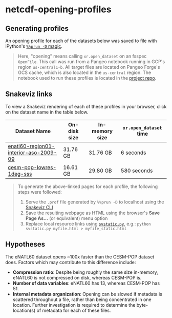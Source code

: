 # netcdf-opening-profiles

## Generating profiles

An opening profile for each of the datasets below was saved to file with iPython's [`%%prun -D` magic](http://ipython.org/ipython-doc/2/api/generated/IPython.core.magics.execution.html#IPython.core.magics.execution.ExecutionMagics.prun). 

> Here, "opening" means calling `xr.open_dataset` on an fsspec `OpenFile`. This call was run from a Pangeo notebook running in GCP's region `us-central1-b`. All target files are located on Pangeo Forge's GCS cache, which is also located in the `us-central` region. The notebook used to run these profiles is located in the [project repo](https://github.com/cisaacstern/netcdf-opening-profiles/blob/main/profiles.ipynb).

## Snakeviz links

To view a Snakeviz rendering of each of these profiles in your browser, click on the dataset name in the table below.

| Dataset Name                          | On-disk size | In-memory size |`xr.open_dataset` time |
| ------------------------------------- | ------------ | -------------- | --------------------- |
| [enatl60-region01-interior-aso-2009-09](https://cisaacstern.github.io/netcdf-opening-profiles/enatl60-region01-interior-aso-2009-09.html) | 31.76 GB     | 31.76 GB | 6 seconds          |
| [cesm-pop-lowres-1deg-sss](https://cisaacstern.github.io/netcdf-opening-profiles/cesm-pop-lowres-1deg-sss.html) | 16.61 GB | 29.80 GB | 580 seconds |

> To generate the above-linked pages for each profile, the following steps were followed:
> 1. Serve the `.prof` file generated by `%%prun -D` to localhost using the [Snakeviz CLI](https://jiffyclub.github.io/snakeviz/)
> 2. Save the resulting webpage as HTML using the browser's **Save Page As...** (or equivalent) menu option
> 3. Replace local resource links using [`svstatic.py`](https://github.com/cisaacstern/netcdf-opening-profiles/blob/main/svstatic.py), e.g.: `python svstatic.py myfile.html > myfile_static.html`

## Hypotheses

The eNATL60 dataset opens ~100x faster than the CESM-POP dataset does. Factors which may contribute to this difference include:

- **Compression ratio**: Despite being roughly the same size in-memory, eNATL60 is not compressed on disk, whereas CESM-POP is.
- **Number of data variables**: eNATL60 has 13, whereas CESM-POP has 51.
- **Internal metadata organization**: Opening can be slowed if metadata is scattered throughout a file, rather than being concentrated in one location. Further investigation is required to determine the byte-location(s) of metadata for each of these files.
